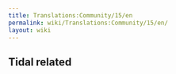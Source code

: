 ```yaml
---
title: Translations:Community/15/en
permalink: wiki/Translations:Community/15/en/
layout: wiki
---
```


## Tidal related

